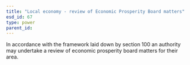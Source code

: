 ```yaml
---
title: "Local economy - review of Economic Prosperity Board matters"
esd_id: 67
type: power
parent_id:  
---
```


In accordance with the framework laid down by section 100 an authority may undertake a review of economic prosperity board matters for their area.


